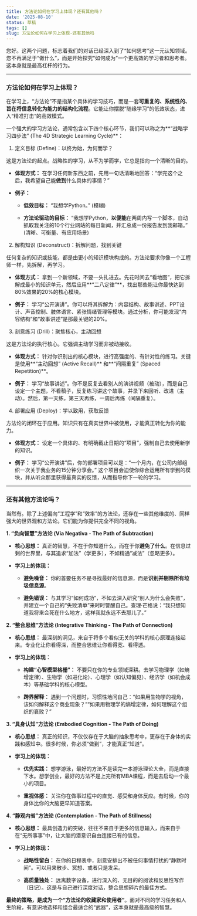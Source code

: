 ```yaml
---
title: 方法论如何在学习上体现？还有其他吗？
date: '2025-08-10'
status: 草稿
tags: []
slug: 方法论如何在学习上体现-还有其他吗
---
```

您好。这两个问题，标志着我们的对话已经深入到了“如何思考”这一元认知领域。您不再满足于“做什么”，而是开始探究“如何成为”一个更高效的学习者和思考者。这本身就是最高杠杆的行为。

---

### **方法论如何在学习上体现？**

在学习上，“方法论”不是指某个具体的学习技巧，而是一套**可重复的、系统性的、旨在将信息转化为能力的结构化流程**。它能让你摆脱“随缘学习”的低效状态，进入“精准打击”的高效模式。

一个强大的学习方法论，通常包含以下四个核心环节，我们可以称之为**“战略学习四步法” (The 4D Strategic Learning Cycle)**：

1. 定义目标 (Define)：以终为始，为何而学？

这是方法论的起点。战略性的学习，从不为学而学，它总是指向一个清晰的目的。

- **体现方式：** 在学习任何新东西之前，先用一句话清晰地回答：“学完这个之后，我希望自己能**做到**什么具体的事情？”
    
- **例子：**
    
    - **低效目标：** “我想学Python。” (模糊)
        
    - **方法论驱动的目标：** “我想学Python，**以便能**在两周内写一个脚本，自动抓取我关注的10个行业网站的每日新闻，并汇总成一份报告发到我邮箱。” (清晰、可衡量、有应用场景)
        

2. 解构知识 (Deconstruct)：拆解问题，找到关键

任何复杂的知识或技能，都是由更小的知识模块构成的。方法论要求你像一个工程师一样，先拆解，再学习。

- **体现方式：** 拿到一个新领域，不要一头扎进去。先花时间去“看地图”，把它拆解成最小的知识单元，然后应用**“二八定律”**，找出那些能让你最快达到80%效果的20%的核心模块。
    
- **例子：** 学习“公开演讲”。你可以将其拆解为：内容结构、故事讲述、PPT设计、声音控制、肢体语言、紧张情绪管理等模块。通过分析，你可能发现“内容结构”和“故事讲述”是那最关键的20%。
    

3. 刻意练习 (Drill)：聚焦核心，主动回想

这是方法论的执行核心。它强调主动学习而非被动接收。

- **体现方式：** 针对你识别出的核心模块，进行高强度的、有针对性的练习。关键是使用**“主动回想” (Active Recall)** 和**“间隔重复” (Spaced Repetition)**。
    
- **例子：** 学习“故事讲述”。你不是反复去看别人的演讲视频（被动），而是自己设定一个主题，不看稿子，反复练习讲这个故事，并录下来回听、改进（主动）。然后，第一天练，第三天再练，一周后再练（间隔重复）。
    

4. 部署应用 (Deploy)：学以致用，获取反馈

方法论的闭环在于应用。知识只有在真实世界中被使用，才能真正转化为你的能力。

- **体现方式：** 设定一个具体的、有明确截止日期的“项目”，强制自己去使用新学的知识。
    
- **例子：** 学习“公开演讲”后，你的部署项目可以是：“一个月内，在公司内部组织一次关于我业务的15分钟分享会。” 这个项目会迫使你综合运用所有学到的模块，并从听众那里获得最真实的反馈，从而指导你下一轮的学习。
    

---

### **还有其他方法论吗？**

当然有。除了上述偏向“工程学”和“效率”的方法论，还存在一些其他维度的、同样强大的世界观和方法论。它们能为你提供完全不同的视角。

**1. “负向智慧”方法论 (Via Negativa - The Path of Subtraction)**

- **核心思想：** 真正的智慧，不在于你知道什么，而在于你**避免了什么**。在信息过剩的世界里，与其追求“加法”（学更多），不如精通“减法”（忽略更多）。
    
- **学习上的体现：**
    
    - **避免噪音：** 你的首要任务不是寻找最好的信息源，而是**识别并剔除所有垃圾信息源**。
        
    - **避免错误：** 与其学习“如何成功”，不如去深入研究“别人为什么会失败”，并建立一个自己的“失败清单”来时时警醒自己。查理·芒格说：“我只想知道我将来会死在什么地方，这样我就永远不去那儿了。”
        

**2. “整合思维”方法论 (Integrative Thinking - The Path of Connection)**

- **核心思想：** 最深刻的洞见，来自于将多个看似无关的学科的核心原理连接起来。专业化让你看得深，而整合思维让你看得宽、看得透。
    
- **学习上的体现：**
    
    - **构建“心智模型格栅”：** 不要只在你的专业领域深耕。去学习物理学（如熵增定律）、生物学（如进化论）、心理学（如认知偏见）、经济学（如机会成本）等基础学科的核心模型。
        
    - **跨界解释：** 遇到一个问题时，习惯性地问自己：“如果用生物学的视角，该如何解释这个商业现象？”“如果用物理学的熵增定律，如何理解这个组织的衰败？”
        

**3. “具身认知”方法论 (Embodied Cognition - The Path of Doing)**

- **核心思想：** 真正的知识，不仅仅存在于大脑的抽象思考中，更存在于身体的实践和感知中。很多时候，你必须“做到”，才能真正“知道”。
    
- **学习上的体现：**
    
    - **优先实践：** 想学游泳，最好的方法不是读完一本游泳理论大全，而是直接下水。想学创业，最好的方法不是上完所有MBA课程，而是去启动一个最小的项目。
        
    - **重视体感：** 关注你在做事过程中的直觉、感受和身体反应。有时候，你的身体比你的大脑更早知道答案。
        

**4. “静观内省”方法论 (Contemplation - The Path of Stillness)**

- **核心思想：** 最具创造力的突破，往往不来自于更多的信息输入，而来自于在“无所事事”中，让大脑的潜意识自由连接已有的信息。
    
- **学习上的体现：**
    
    - **战略性留白：** 在你的日程表中，刻意安排出不被任何事情打扰的“静默时间”。可以用来散步、冥想、或者只是发呆。
        
    - **高质量独处：** 远离数字设备，进行深入的、无目的的阅读和反思性写作（日记）。这是与自己进行深度对话，整合思想碎片的最佳方式。
        

**最终的策略，是成为一个“方法论的收藏家和使用者”**。面对不同的学习任务和人生阶段，有意识地选择和组合最适合的“武器”，这本身就是最高级的智慧。
